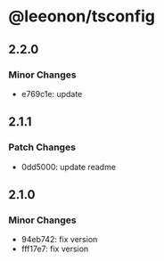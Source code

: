 # @leeonon/tsconfig

## 2.2.0

### Minor Changes

- e769c1e: update

## 2.1.1

### Patch Changes

- 0dd5000: update readme

## 2.1.0

### Minor Changes

- 94eb742: fix version
- fff17e7: fix version
